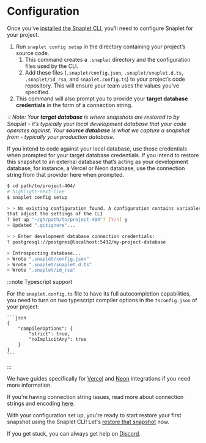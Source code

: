 # Configuration

Once you’ve [installed the Snaplet CLI](/getting-started/start-here#installing-the-cli), you’ll need to configure Snaplet for your project. 

1. Run `snaplet config setup` in the directory containing your project’s source code.
    1. This command creates a `.snaplet` directory and the configuration files used by the CLI.
    2. Add these files (`.snaplet/config.json`, `.snaplet/snaplet.d.ts`, `.snaplet/id_rsa`, and `snaplet.config.ts`) to your project’s code repository. This will ensure your team uses the values you've specified.
2. This command will also prompt you to provide your **target database credentials** in the form of a connection string.

_💡 Note: Your **target database** is where snapshots are restored to by Snaplet - it’s typically your local development database that your code operates against. Your **source database** is what we capture a snapshot from - typically your production database._

If you intend to code against your local database, use those credentials when prompted for your target database credentials. If you intend to restore this snapshot to an external database that’s acting as your development database, for instance, a Vercel or Neon database, use the connection string from that provider here when prompted. 


```bash 
$ cd path/to/project-404/
# highlight-next-line
$ snaplet config setup

> > No existing configuration found. A configuration contains variables
that adjust the settings of the CLI
? Set up "~/gh/path/to/project-404"? [Y/n] y
> Updated ".gitignore"...

> > Enter development database connection credentials:
? postgresql://postgres@localhost:5432/my-project-database

> Introspecting database...
> Wrote ".snaplet/config.json"
> Wrote ".snaplet/snaplet.d.ts"
> Wrote ".snaplet/id_rsa"
```


:::note Typescript support

For the `snaplet.config.ts` file to have its full autocompletion capabilities, you need to turn on two typescript compiler options in the `tsconfig.json` of your project:
    
    ```json
    {
        "compilerOptions": {
            "strict": true,
            "noImplicitAny": true
        }
    }
    ```

:::



We have guides specifically for [Vercel](/tutorials/vercel-postgres) and [Neon](/tutorials/neon) integrations if you need more information.

If you’re having connection string issues, read more about connection strings and encoding [here](/references/connection-strings/).

With your configuration set up, you're ready to start restore your first snapshot using the Snaplet CLI! Let's [restore that snapshot](/getting-started/restoring) now. 

If you get stuck, you can always get help on [Discord](https://app.snaplet.dev/chat).
